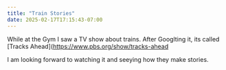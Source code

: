 ```yaml
---
title: "Train Stories"
date: 2025-02-17T17:15:43-07:00
---
```

While at the Gym I saw a TV show about trains. After Googlting it, its called [Tracks Ahead](https://www.pbs.org/show/tracks-ahead

I am looking forward to watching it and seeying how they make stories. 
